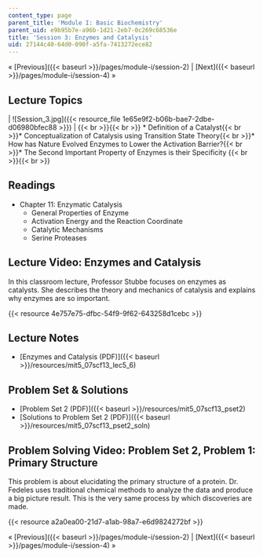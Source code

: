 ```yaml
---
content_type: page
parent_title: 'Module I: Basic Biochemistry'
parent_uid: e9b95b7e-a96b-1d21-2eb7-0c269c68536e
title: 'Session 3: Enzymes and Catalysis'
uid: 27144c40-64d0-090f-a5fa-7413272ece82
---
```


« [Previous]({{< baseurl >}}/pages/module-i/session-2) | [Next]({{< baseurl >}}/pages/module-i/session-4) »

Lecture Topics
--------------

| ![Session_3.jpg]({{< resource_file 1e65e9f2-b06b-bae7-2dbe-d06980bfec88 >}}) |  {{< br >}}{{< br >}} *   Definition of a Catalyst{{< br >}}*   Conceptualization of Catalysis using Transition State Theory{{< br >}}*   How has Nature Evolved Enzymes to Lower the Activation Barrier?{{< br >}}*   The Second Important Property of Enzymes is their Specificity {{< br >}}{{< br >}}  

Readings
--------

*   Chapter 11: Enzymatic Catalysis
    *   General Properties of Enzyme
    *   Activation Energy and the Reaction Coordinate
    *   Catalytic Mechanisms
    *   Serine Proteases

Lecture Video: Enzymes and Catalysis
------------------------------------

In this classroom lecture, Professor Stubbe focuses on enzymes as catalysts. She describes the theory and mechanics of catalysis and explains why enzymes are so important.

{{< resource 4e757e75-dfbc-54f9-9f62-643258d1cebc >}}

Lecture Notes
-------------

*   [Enzymes and Catalysis (PDF)]({{< baseurl >}}/resources/mit5_07scf13_lec5_6)

Problem Set & Solutions
-----------------------

*   [Problem Set 2 (PDF)]({{< baseurl >}}/resources/mit5_07scf13_pset2)
*   [Solutions to Problem Set 2 (PDF)]({{< baseurl >}}/resources/mit5_07scf13_pset2_soln)

Problem Solving Video: Problem Set 2, Problem 1: Primary Structure
------------------------------------------------------------------

This problem is about elucidating the primary structure of a protein. Dr. Fedeles uses traditional chemical methods to analyze the data and produce a big picture result. This is the very same process by which discoveries are made.

{{< resource a2a0ea00-21d7-a1ab-98a7-e6d9824272bf >}}

« [Previous]({{< baseurl >}}/pages/module-i/session-2) | [Next]({{< baseurl >}}/pages/module-i/session-4) »